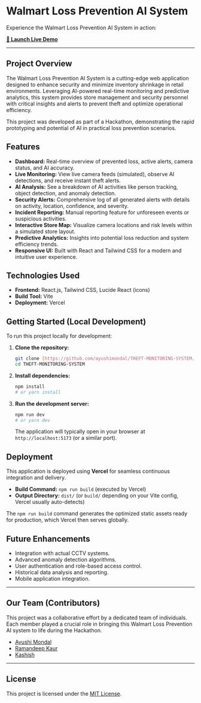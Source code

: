 # Walmart Loss Prevention AI System

Experience the Walmart Loss Prevention AI System in action:

**[🚀 Launch Live Demo](https://theft-monitoring-system-k7kwjg1n2-ayushis-projects-181971b0.vercel.app/)**

---

## Project Overview

The Walmart Loss Prevention AI System is a cutting-edge web application designed to enhance security and minimize inventory shrinkage in retail environments. Leveraging AI-powered real-time monitoring and predictive analytics, this system provides store management and security personnel with critical insights and alerts to prevent theft and optimize operational efficiency.

This project was developed as part of a Hackathon, demonstrating the rapid prototyping and potential of AI in practical loss prevention scenarios.

## Features

* **Dashboard:** Real-time overview of prevented loss, active alerts, camera status, and AI accuracy.
* **Live Monitoring:** View live camera feeds (simulated), observe AI detections, and receive instant theft alerts.
* **AI Analysis:** See a breakdown of AI activities like person tracking, object detection, and anomaly detection.
* **Security Alerts:** Comprehensive log of all generated alerts with details on activity, location, confidence, and severity.
* **Incident Reporting:** Manual reporting feature for unforeseen events or suspicious activities.
* **Interactive Store Map:** Visualize camera locations and risk levels within a simulated store layout.
* **Predictive Analytics:** Insights into potential loss reduction and system efficiency trends.
* **Responsive UI:** Built with React and Tailwind CSS for a modern and intuitive user experience.

## Technologies Used

* **Frontend:** React.js, Tailwind CSS, Lucide React (icons)
* **Build Tool:** Vite
* **Deployment:** Vercel

## Getting Started (Local Development)

To run this project locally for development:

1.  **Clone the repository:**
    ```bash
    git clone [https://github.com/ayushimondal/THEFT-MONITORING-SYSTEM.git](https://github.com/ayushimondal/THEFT-MONITORING-SYSTEM.git)
    cd THEFT-MONITORING-SYSTEM
    ```
2.  **Install dependencies:**
    ```bash
    npm install
    # or yarn install
    ```
3.  **Run the development server:**
    ```bash
    npm run dev
    # or yarn dev
    ```
    The application will typically open in your browser at `http://localhost:5173` (or a similar port).

## Deployment

This application is deployed using **Vercel** for seamless continuous integration and delivery.

* **Build Command:** `npm run build` (executed by Vercel)
* **Output Directory:** `dist/` (or `build/` depending on your Vite config, Vercel usually auto-detects)

The `npm run build` command generates the optimized static assets ready for production, which Vercel then serves globally.

## Future Enhancements

* Integration with actual CCTV systems.
* Advanced anomaly detection algorithms.
* User authentication and role-based access control.
* Historical data analysis and reporting.
* Mobile application integration.

---

## Our Team (Contributors)

This project was a collaborative effort by a dedicated team of individuals. Each member played a crucial role in bringing this Walmart Loss Prevention AI system to life during the Hackathon.

- [Ayushi Mondal](https://github.com/ayushimondal)
- [Ramandeep Kaur](https://github.com/raman2235)
- [Kashish](https://github.com/Kashish708)


---

## License

This project is licensed under the [MIT License](LICENSE).
